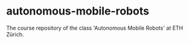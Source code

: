 # autonomous-mobile-robots
The course repository of the class 'Autonomous Mobile Robots' at ETH Zürich.

